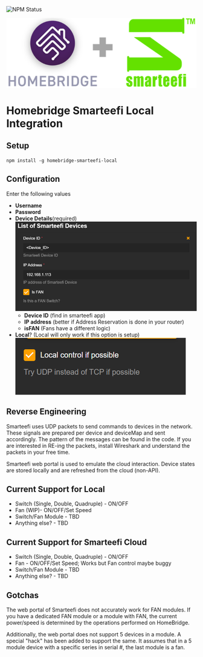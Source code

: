![NPM Status](https://badgen.net/npm/v/homebridge-smarteefi-local)

![alt text](./docs/logo.png)

# Homebridge Smarteefi Local Integration

## Setup

```
npm install -g homebridge-smarteefi-local
```

## Configuration

Enter the following values
- **Username**
- **Password**
- **Device Details**(required)
  ![Device Details](./docs/config_fan.png)
  - **Device ID** (find in smarteefi app)
  - **IP address** (better if Address Reservation is done in your router)
  - **isFAN** (Fans have a different logic)
- **Local**? (Local will only work if this option is setup)
![LAN Config](./docs/config_lan.png)


## Reverse Engineering

Smarteefi uses UDP packets to send commands to devices in the network. These signals are prepared per device and deviceMap and sent accordingly. The pattern of the messages can be found in the code.
If you are interested in RE-ing the packets, install Wireshark and understand the packets in your free time.

Smarteefi web portal is used to emulate the cloud interaction. Device states are stored locally and are refreshed from the cloud (non-API).

## Current Support for Local
- Switch (Single, Double, Quadruple) - ON/OFF
- Fan (WIP)- ON/OFF/Set Speed
- Switch/Fan Module - TBD
- Anything else? - TBD

## Current Support for Smarteefi Cloud
- Switch (Single, Double, Quadruple) - ON/OFF
- Fan - ON/OFF/Set Speed; Works but Fan control maybe buggy
- Switch/Fan Module - TBD
- Anything else? - TBD

## Gotchas
The web portal of Smarteefi does not accurately work for FAN modules. If you have a dedicated FAN module or a module with FAN, the current power/speed is determined by the operations performed on HomeBridge.

Additionally, the web portal does not support 5 devices in a module. A special "hack" has been added to support the same. It assumes that in a 5 module device with a specific series in serial #, the last module is a fan. 